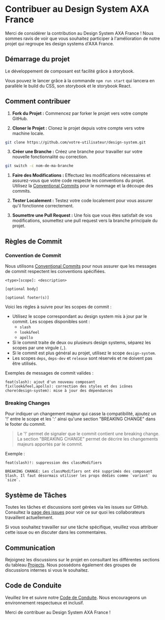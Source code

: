 # Contribuer au Design System AXA France

Merci de considérer la contribution au Design System AXA France ! Nous sommes ravis de voir que vous souhaitez participer à l'amélioration de notre projet qui regroupe les design systems d'AXA France.

## Démarrage du projet

Le développement de composant est facilité grâce à storybook.

Vous pouvez le lancer grâce à la commande `npm run start` qui lancera en parallèle le build du CSS, son storybook et le storybook React.

## Comment contribuer

1. **Fork du Projet :** Commencez par forker le projet vers votre compte GitHub.

2. **Cloner le Projet :** Clonez le projet depuis votre compte vers votre machine locale.

```bash
git clone https://github.com/votre-utilisateur/design-system.git
```

3. **Créer une Branche :** Créez une branche pour travailler sur votre nouvelle fonctionnalité ou correction.

```bash
git switch -c nom-de-ma-branche
```

1. **Faire des Modifications :** Effectuez les modifications nécessaires et assurez-vous que votre code respecte les conventions du projet. Utilisez la [Conventional Commits](https://www.conventionalcommits.org/) pour le nommage et la découpe des commits.

2. **Tester Localement :** Testez votre code localement pour vous assurer qu'il fonctionne correctement.

3. **Soumettre une Pull Request :** Une fois que vous êtes satisfait de vos modifications, soumettez une pull request vers la branche principale du projet.

## Règles de Commit

### Convention de Commit

Nous utilisons [Conventional Commits](https://www.conventionalcommits.org/) pour nous assurer que les messages de commit respectent les conventions spécifiées.

````plaintext
<type>[scope]: <description>

[optional body]

[optional footer(s)]
````

Voici les règles à suivre pour les scopes de commit :
- Utilisez le scope correspondant au design system mis à jour par le commit. Les scopes disponibles sont :
    - `slash`
    - `look&feel`
    - `apollo`
- Si le commit traite de deux ou plusieurs design systems, séparez les scopes par une virgule (`,`).
- Si le commit est plus général au projet, utilisez le scope `design-system`.
- Les scopes `deps`, `deps-dev` et `release` sont réservés et ne doivent pas être utilisés.

Exemples de messages de commit valides :

```plaintext
feat(slash): ajout d'un nouveau composant
fix(look&feel,apollo): correction des styles et des icônes
chore(design-system): mise à jour des dépendances
```

### Breaking Changes

Pour indiquer un changement majeur qui casse la compatibilité, ajoutez un '!' entre le scope et les ':' ainsi qu'une section "BREAKING CHANGE" dans le footer du commit.

> Le '!' permet de signaler que le commit contient une breaking change.\
> La section "BREAKING CHANGE" permet de décrire les changements majeurs apportés par le commit.

Exemple :
```plaintext
feat(slash)!: suppression des classModifiers

BREAKING CHANGE: Les classModifiers ont été supprimés des composant Slash. Il faut désormais utiliser les props dédiés comme `variant` ou `size`.
```

## Système de Tâches

Toutes les tâches et discussions sont gérées via les issues sur GitHub. Consultez la [page des issues](https://github.com/AxaFrance/design-system/issues) pour voir ce sur quoi les collaborateurs travaillent actuellement.

Si vous souhaitez travailler sur une tâche spécifique, veuillez vous attribuer cette issue ou en discuter dans les commentaires.

## Communication

Rejoignez les discussions sur le projet en consultant les différentes sections du tableau [Projects](https://github.com/AxaFrance/design-system/projects). Nous possédons également des groupes de discussions internes si vous le souhaitez.

## Code de Conduite

Veuillez lire et suivre notre [Code de Conduite](./CODE_OF_CONDUCT.md). Nous encourageons un environnement respectueux et inclusif.

Merci de contribuer au Design System AXA France !

